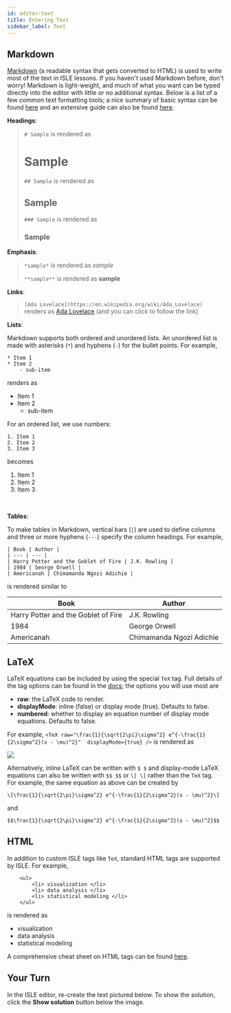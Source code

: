 ```yaml
---
id: editor-text
title: Entering Text
sidebar_label: Text
---
```


## Markdown

[Markdown](https://daringfireball.net/projects/markdown/) (a readable syntax that gets converted to HTML) is used to write most of the text in ISLE lessons. If you haven't used Markdown before, don't worry! Markdown is light-weight, and much of what you want can be typed directly into the editor with little or no additional syntax. Below is a list of a few common text formatting tools; a nice summary of basic syntax can be found [here](https://www.markdownguide.org/basic-syntax/) and an extensive guide can also be found [here](https://daringfireball.net/projects/markdown/syntax).

**Headings**:
> `# Sample` is rendered as <span> <h1> Sample </h1> </span>
>
> `## Sample` is rendered as <span> <h2> Sample </h2> </span>
>
> `### Sample` is rendered as <span> <h3> Sample </h3> </span>
  
**Emphasis**:
> `*sample*` is rendered as *sample*
>
> `**sample**` is rendered as **sample**

**Links**:

> `[Ada Lovelace](https://en.wikipedia.org/wiki/Ada_Lovelace)` renders as [Ada Lovelace](https://en.wikipedia.org/wiki/Ada_Lovelace) (and you can click to follow the link)

**Lists**:

Markdown supports both ordered and unordered lists. An unordered list is made with asterisks (`*`) and hyphens (`-`) for the bullet points. For example,

    * Item 1
    * Item 2
        - sub-item

renders as

* Item 1
* Item 2
    - sub-item
    
For an ordered list, we use numbers:

    1. Item 1
    2. Item 2
    3. Item 3
    
becomes

1. Item 1
2. Item 2
3. Item 3

<br/>

**Tables**:

To make tables in Markdown, vertical bars (`|`) are used to define columns and three or more hyphens (`---`) specify the column headings. For example,

    | Book | Author |
    | --- | --- |
    | Harry Potter and the Goblet of Fire | J.K. Rowling |
    | 1984 | George Orwell |
    | Americanah | Chimamanda Ngozi Adichie |
    
is rendered similar to

| Book | Author |
| --- | --- |
| Harry Potter and the Goblet of Fire | J.K. Rowling |
| 1984 | George Orwell |
| Americanah | Chimamanda Ngozi Adichie |

## LaTeX

LaTeX equations can be included by using the special `TeX` tag. Full details of the tag options can be found in the [docs](https://isledocs.com/docs/tex); the options you will use most are
* **raw**: the LaTeX code to render.
* **displayMode**: inline (false) or display mode (true). Defaults to false.
* **numbered**: whether to display an equation number of display mode equations. Defaults to false.

For example, `<TeX raw="\frac{1}{\sqrt{2\pi}\sigma^2} e^{-\frac{1}{2\sigma^2}(x - \mu)^2}"  displayMode={true} />` is rendered as

<img src="http://latex.codecogs.com/gif.latex?\frac{1}{\sqrt{2\pi}\sigma^2} e^{-\frac{1}{2\sigma^2}(x - \mu)^2}" />

Alternatively, inline LaTeX can be written with `$ $` and display-mode LaTeX equations can also be written with `$$ $$` or `\[ \]` rather than the `TeX` tag. For example, the same equation as above can be created by

    \[\frac{1}{\sqrt{2\pi}\sigma^2} e^{-\frac{1}{2\sigma^2}(x - \mu)^2}\]

and

    $$\frac{1}{\sqrt{2\pi}\sigma^2} e^{-\frac{1}{2\sigma^2}(x - \mu)^2}$$

## HTML

In addition to custom ISLE tags like `TeX`, standard HTML tags are supported by ISLE. For example,

```
    <ul> 
        <li> visualization </li>
        <li> data analysis </li>
        <li> statistical modeling </li>
    </ul>
```

is rendered as

<ul> 
    <li> visualization </li>
    <li> data analysis </li>
    <li> statistical modeling </li>
</ul>

A comprehensive cheat sheet on HTML tags can be found [here](https://digital.com/tools/html-cheatsheet/).

## Your Turn

In the ISLE editor, re-create the text pictured below. To show the solution, click the **Show solution** button below the image.
